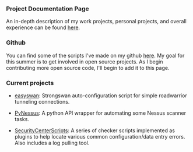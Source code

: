 ### Project Documentation Page
An in-depth description of my work projects, personal projects, and overall experience can be found [here](https://projects.hillnetwork.me).
  

### Github
You can find some of the scripts I've made on my github [here](https://github.com/hillnicholas). My goal for this summer is to get involved in open source projects. As I begin contributing more open source code, I'll begin to add it to this page.

### Current projects

* [easyswan](https://github.com/hillnicholas/easyswan): Strongswan auto-configuration script for simple roadwarrior tunneling connections.

* [PyNessus](https://github.com/hillnicholas/pyNessus): A python API wrapper for automating some Nessus scanner tasks.

* [SecurityCenterScripts](https://github.com/hillnicholas/SecurityCenterScripts): A series of checker scripts implemented as plugins to help locate various common configuration/data entry errors. Also includes a log pulling tool.


